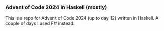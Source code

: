 ### Advent of Code 2024 in Haskell (mostly)

This is a repo for Advent of Code 2024 (up to day 12) written in Haskell. A couple of days I used F# instead.
